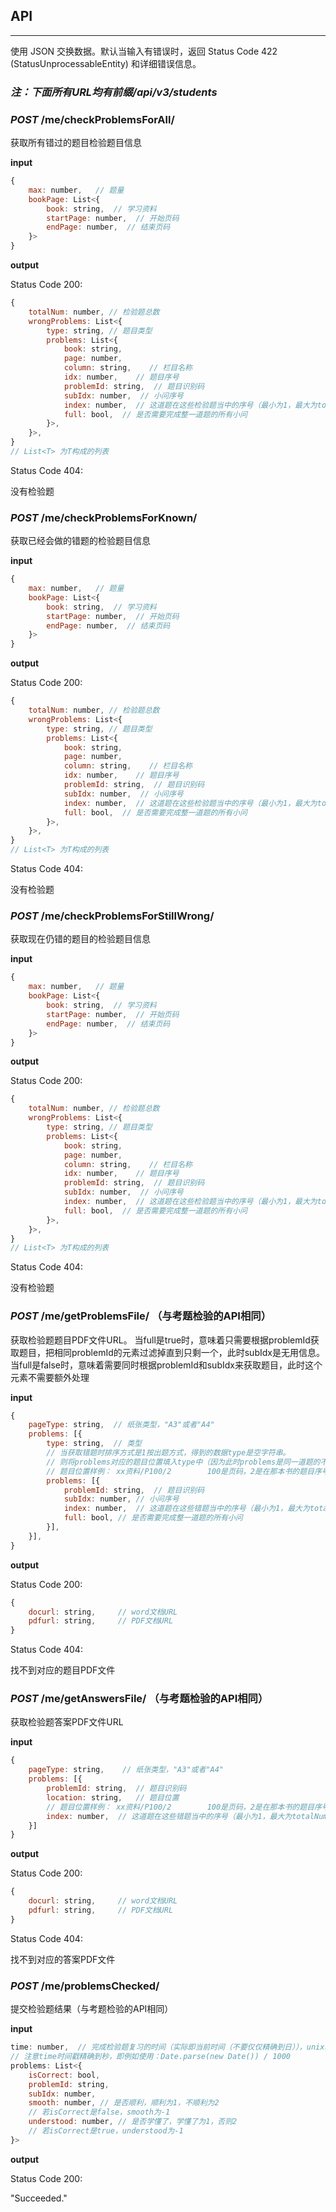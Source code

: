 ## API

----------

使用 JSON 交换数据。默认当输入有错误时，返回 Status Code 422 (StatusUnprocessableEntity) 和详细错误信息。

### *注：下面所有URL均有前缀/api/v3/students*

### *POST* /me/checkProblemsForAll/

获取所有错过的题目检验题目信息

**input**

```javascript
{
    max: number,   // 题量
    bookPage: List<{
        book: string,  // 学习资料
        startPage: number,  // 开始页码
        endPage: number,  // 结束页码
    }>
}
```

**output**

Status Code 200:

```javascript
{
    totalNum: number, // 检验题总数
    wrongProblems: List<{
        type: string, // 题目类型
        problems: List<{
            book: string,
            page: number,
            column: string,    // 栏目名称
            idx: number,    // 题目序号
            problemId: string,  // 题目识别码
            subIdx: number,  // 小问序号
            index: number,  // 这道题在这些检验题当中的序号（最小为1，最大为totalNum）
            full: bool,  // 是否需要完成整一道题的所有小问
        }>,
    }>,
}
// List<T> 为T构成的列表
```

Status Code 404:

没有检验题

### *POST* /me/checkProblemsForKnown/

获取已经会做的错题的检验题目信息

**input**

```javascript
{
    max: number,   // 题量
    bookPage: List<{
        book: string,  // 学习资料
        startPage: number,  // 开始页码
        endPage: number,  // 结束页码
    }>
}
```

**output**

Status Code 200:

```javascript
{
    totalNum: number, // 检验题总数
    wrongProblems: List<{
        type: string, // 题目类型
        problems: List<{
            book: string,
            page: number,
            column: string,    // 栏目名称
            idx: number,    // 题目序号
            problemId: string,  // 题目识别码
            subIdx: number,  // 小问序号
            index: number,  // 这道题在这些检验题当中的序号（最小为1，最大为totalNum）
            full: bool,  // 是否需要完成整一道题的所有小问
        }>,
    }>,
}
// List<T> 为T构成的列表
```

Status Code 404:

没有检验题

### *POST* /me/checkProblemsForStillWrong/

获取现在仍错的题目的检验题目信息

**input**

```javascript
{
    max: number,   // 题量
    bookPage: List<{
        book: string,  // 学习资料
        startPage: number,  // 开始页码
        endPage: number,  // 结束页码
    }>
}
```

**output**

Status Code 200:

```javascript
{
    totalNum: number, // 检验题总数
    wrongProblems: List<{
        type: string, // 题目类型
        problems: List<{
            book: string,
            page: number,
            column: string,    // 栏目名称
            idx: number,    // 题目序号
            problemId: string,  // 题目识别码
            subIdx: number,  // 小问序号
            index: number,  // 这道题在这些检验题当中的序号（最小为1，最大为totalNum）
            full: bool,  // 是否需要完成整一道题的所有小问
        }>,
    }>,
}
// List<T> 为T构成的列表
```

Status Code 404:

没有检验题

### *POST* /me/getProblemsFile/  （与考题检验的API相同）

获取检验题题目PDF文件URL。
当full是true时，意味着只需要根据problemId获取题目，把相同problemId的元素过滤掉直到只剩一个，此时subIdx是无用信息。
当full是false时，意味着需要同时根据problemId和subIdx来获取题目，此时这个元素不需要额外处理

**input**

```javascript
{
    pageType: string,  // 纸张类型，"A3"或者"A4"
    problems: [{
        type: string,  // 类型
        // 当获取错题时排序方式是1按出题方式，得到的数据type是空字符串。
        // 则将problems对应的题目位置填入type中（因为此时problems是同一道题的不同小问，题目位置只有一个）
        // 题目位置样例： xx资料/P100/2        100是页码，2是在那本书的题目序号即idx
        problems: [{
            problemId: string,  // 题目识别码
            subIdx: number, // 小问序号
            index: number,  // 这道题在这些错题当中的序号（最小为1，最大为totalNum）
            full: bool, // 是否需要完成整一道题的所有小问
        }],
    }],
}
```

**output**

Status Code 200:

```javascript
{
    docurl: string,     // word文档URL
    pdfurl: string,     // PDF文档URL
}
```

Status Code 404:

找不到对应的题目PDF文件

### *POST* /me/getAnswersFile/  （与考题检验的API相同）

获取检验题答案PDF文件URL

**input**

```javascript
{
    pageType: string,    // 纸张类型，"A3"或者"A4"
    problems: [{
    	problemId: string,  // 题目识别码
        location: string,   // 题目位置
        // 题目位置样例： xx资料/P100/2        100是页码，2是在那本书的题目序号即idx
    	index: number,  // 这道题在这些错题当中的序号（最小为1，最大为totalNum）
	}]
}
```

**output**

Status Code 200:

```javascript
{
    docurl: string,     // word文档URL
    pdfurl: string,     // PDF文档URL
}
```

Status Code 404:

找不到对应的答案PDF文件

### *POST* /me/problemsChecked/

提交检验题结果（与考题检验的API相同）

**input**

```javascript
time: number,  // 完成检验题复习的时间（实际即当前时间（不要仅仅精确到日）），unix时间戳
// 注意time时间戳精确到秒，即例如使用：Date.parse(new Date()) / 1000
problems: List<{
    isCorrect: bool,
    problemId: string,
    subIdx: number,
    smooth: number, // 是否顺利，顺利为1，不顺利为2
    // 若isCorrect是false，smooth为-1
    understood: number, // 是否学懂了，学懂了为1，否则2
    // 若isCorrect是true，understood为-1
}>
```

**output**

Status Code 200:

"Succeeded."
